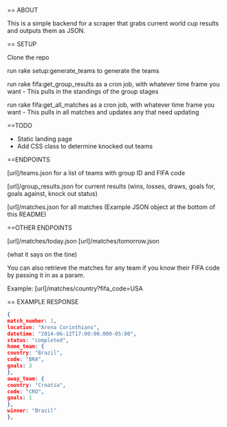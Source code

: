 == ABOUT

This is a simple backend for a scraper that grabs current world cup results and outputs them as JSON.

== SETUP

Clone the repo

run rake setup:generate_teams to generate the teams

run rake fifa:get_group_results as a cron job, with whatever time frame you want - This pulls in the standings of the group stages

run rake fifa:get_all_matches as a cron job, with whatever time frame you want - This pulls in all matches and updates any that need updating

==TODO

* Static landing page
* Add CSS class to determine knocked out teams

==ENDPOINTS

[url]/teams.json for a list of teams with group ID and FIFA code

[url]/group_results.json for current results (wins, losses, draws, goals for, goals against, knock out status)

[url]/matches.json for all matches (Example JSON object at the bottom of this README)

==OTHER ENDPOINTS

[url]/matches/today.json
[url]/matches/tomorrow.json

(what it says on the tine)

You can also retrieve the matches for any team if you know their FIFA code by passing it in as a param.

Example: [url]/matches/country?fifa_code=USA

== EXAMPLE RESPONSE

```json
{
match_number: 1,
location: "Arena Corinthians",
datetime: "2014-06-12T17:00:00.000-05:00",
status: "completed",
home_team: {
country: "Brazil",
code: "BRA",
goals: 3
},
away_team: {
country: "Croatia",
code: "CRO",
goals: 1
},
winner: "Brazil"
},
```
